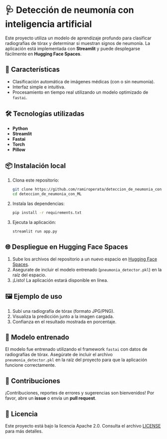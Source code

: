 # 🩺 Detección de neumonía con inteligencia artificial  

Este proyecto utiliza un modelo de aprendizaje profundo para clasificar radiografías de tórax y determinar si muestran signos de neumonía. La aplicación está implementada con **Streamlit** y puede desplegarse fácilmente en **Hugging Face Spaces**.  

## 🚀 Características  
- Clasificación automática de imágenes médicas (con o sin neumonía).  
- Interfaz simple e intuitiva.  
- Procesamiento en tiempo real utilizando un modelo optimizado de `fastai`.  

## 🛠️ Tecnologías utilizadas  
- **Python**  
- **Streamlit**  
- **Fastai**  
- **Torch**  
- **Pillow**  

## 📦 Instalación local  
1. Clona este repositorio:  
   ```bash
   git clone https://github.com/ramiroperata/deteccion_de_neumonia_con_ML
   cd deteccion_de_neumonia_con_ML
   ```  

2. Instala las dependencias:  
   ```bash
   pip install -r requirements.txt
   ```  

3. Ejecuta la aplicación:  
   ```bash
   streamlit run app.py
   ```  

## 🌐 Despliegue en Hugging Face Spaces  
1. Sube los archivos del repositorio a un nuevo espacio en [Hugging Face Spaces](https://huggingface.co/spaces).  
2. Asegurate de incluir el modelo entrenado (`pneumonia_detector.pkl`) en la raíz del espacio.  
3. ¡Listo! La aplicación estará disponible en línea.  

## 🖼️ Ejemplo de uso  
1. Subí una radiografía de tórax (formato JPG/PNG).  
2. Visualiza la predicción junto a la imagen cargada.  
3. Confianza en el resultado mostrada en porcentaje.  

## 🧠 Modelo entrenado  
El modelo fue entrenado utilizando el framework `fastai` con datos de radiografías de tórax. Asegúrate de incluir el archivo `pneumonia_detector.pkl` en la raíz del proyecto para que la aplicación funcione correctamente.  

## 🤝 Contribuciones  
¡Contribuciones, reportes de errores y sugerencias son bienvenidos! Por favor, abre un **issue** o envía un **pull request**.  

## 📜 Licencia  
Este proyecto está bajo la licencia Apache 2.0. Consulta el archivo [LICENSE](LICENSE) para más detalles.  
